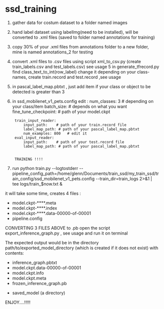 # ssd_training

1. gather data for costum dataset to a folder named images
2. hand label dataset using labelImg(need to be installed), will be converted to .xml files  (saved to folder named annotations for training) 
3. copy 30% of your .xml files from annotations folder to a new folder, mine is named annotations_2 for testing

4. convert .xml files to .csv files using script xml_to_csv.py  (create train_labels.csv and test_labels.csv) see usage
5  in generate_tfrecord.py find class_text_to_int(row_label) change it depending on your class-names, 
           create train.record and test.record ,see usage
4. in pascal_label_map.pbtxt , just add item if your class or object to be detected is greater than 3 
5. in ssd_mobilenet_v1_pets.config edit :
        num_classes: 3  # depending on your class/item 
        batch_size:   # depends on what you want
        fine_tune_checkpoint:  # path of your model.ckpt

        train_input_reader:
            input_path:    # path of your train.record file
            label_map_path: # path of your pascal_label_map.pbtxt
            num_examples: 800   # edit it
        eval_input_reader:
            input_path:    # path of your test.record file
            label_map_path: # path of your pascal_label_map.pbtxt


        TRAINING !!!!

6. run python train.py --logtostderr --pipeline_config_path=/home/glenn/Documents/train_ssd/my_train_ssd/train_config/ssd_mobilenet_v1_pets.config --train_dir=train_logs 2>&1 | tee logs/train_$now.txt &
  
 it will take some time,
 creates 4 files :
  - model.ckpt-****.meta
  - model.ckpt-****.index
  - model.ckpt-****.data-00000-of-00001
  - pipeline.config

CONVERTING 3 FILES ABOVE to .pb
  open the script export_inference_graph.py , see usage and run it on terminal

The expected output would be in the directory
path/to/exported_model_directory (which is created if it does not exist)
with contents:
 - inference_graph.pbtxt
 - model.ckpt.data-00000-of-00001
 - model.ckpt.info
 - model.ckpt.meta
 - frozen_inference_graph.pb
 + saved_model (a directory)


ENJOY....!!!!!




